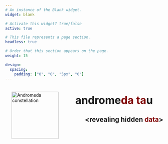```yaml
---
# An instance of the Blank widget.
widget: blank

# Activate this widget? true/false
active: true

# This file represents a page section.
headless: true

# Order that this section appears on the page.
weight: 15

design:
  spacing:
    padding: ["0", "0", "5px", "0"]
---
```


<img align="left" width="150" height="150" src="/home/intro_files/andromeda-constellation.svg" alt="Andromeda constellation" hspace=20 vspace=20>

<style type="text/css">

h1 {
  text-align: center;
}
</style>

# <big>androme<span style="color:maroon">da ta</span>u</big>

## <span style="float:right"><revealing hidden <span style="color:maroon">data</span>></span>
